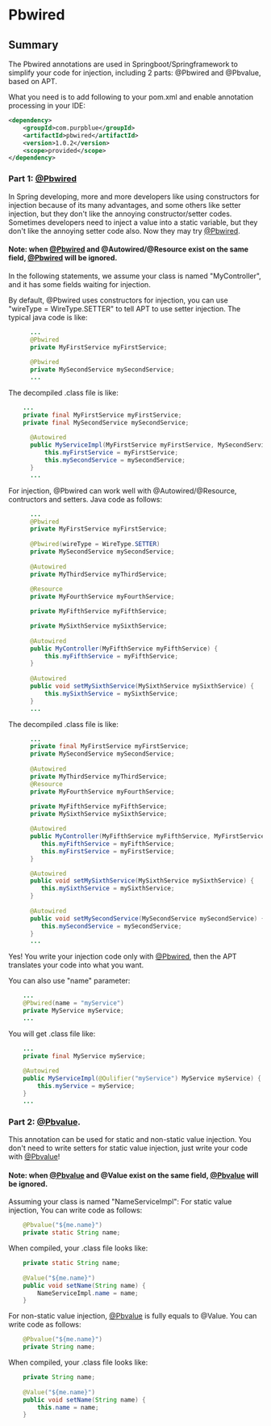 # Pbwired

## Summary

The Pbwired annotations are used in Springboot/Springframework to simplify your code for injection, including 2 parts: @Pbwired and @Pbvalue, based on APT.

What you need is to add following to your pom.xml and enable annotation processing in your IDE:
```xml
<dependency>
	<groupId>com.purpblue</groupId>
	<artifactId>pbwired</artifactId>
	<version>1.0.2</version>
	<scope>provided</scope>
</dependency>
```

### Part 1: [@Pbwired](https://github.com/wbzdwjsm/pbwired)

In Spring developing, more and more developers like using constructors for injection because of its many advantages, and some others like setter injection, but they don't like the annoying constructor/setter codes. 
Sometimes developers need to inject a value into a static variable, but they don't like the annoying setter code also.
Now they may try [@Pbwired](https://github.com/wbzdwjsm/pbwired).
 
#### Note: when [@Pbwired](https://github.com/wbzdwjsm/pbwired) and @Autowired/@Resource exist on the same field, [@Pbwired](https://github.com/wbzdwjsm/pbwired) will be ignored.
 
In the following statements, we assume your class is named "MyController",  and it has some fields waiting for injection.
 
  By default, @Pbwired uses constructors for injection, you can use "wireType = WireType.SETTER" to tell APT to use setter injection. The typical java code is like:
```java
      ...
      @Pbwired
      private MyFirstService myFirstService;
 
      @Pbwired
      private MySecondService mySecondService;
      ...
```
 
  The decompiled .class file is like:
```java
    ...
    private final MyFirstService myFirstService;
    private final MySecondService mySecondService;
 
      @Autowired
      public MyServiceImpl(MyFirstService myFirstService, MySecondService mySecondService) {
          this.myFirstService = myFirstService;
          this.mySecondService = mySecondService;
      }
      ...
```
 
  For injection, @Pbwired can work well with @Autowired/@Resource, contructors and setters.
  Java code as follows:
```java
      ...
      @Pbwired
      private MyFirstService myFirstService;
 
      @Pbwired(wireType = WireType.SETTER)
      private MySecondService mySecondService;
 
      @Autowired
      private MyThirdService myThirdService;
 
      @Resource
      private MyFourthService myFourthService;

      private MyFifthService myFifthService;

      private MySixthService mySixthService;
 
      @Autowired
      public MyController(MyFifthService myFifthService) {
          this.myFifthService = myFifthService;
      }
 
      @Autowired
      public void setMySixthService(MySixthService mySixthService) {
          this.mySixthService = mySixthService;
      }
      ...
```
  
  The decompiled .class file is like:
```java
      ...
      private final MyFirstService myFirstService;
      private MySecondService mySecondService;
  
      @Autowired
      private MyThirdService myThirdService;
      @Resource
      private MyFourthService myFourthService;
      
      private MyFifthService myFifthService;
      private MySixthService mySixthService;

      @Autowired
      public MyController(MyFifthService myFifthService, MyFirstService myFirstService) {
         this.myFifthService = myFifthService;
         this.myFirstService = myFirstService;
      }

      @Autowired
      public void setMySixthService(MySixthService mySixthService) {
         this.mySixthService = mySixthService;
      }
    
      @Autowired
      public void setMySecondService(MySecondService mySecondService) {
         this.mySecondService = mySecondService;
      }
      ...
```
Yes! You write your injection code only with [@Pbwired](https://github.com/wbzdwjsm/pbwired), then the APT translates your code into what you want.
 
  You can also use "name" parameter:
```java
    ...
    @Pbwired(name = "myService")
    private MyService myService;
    ...
```
  You will get .class file like:
```java
    ...
    private final MyService myService;
 
    @Autowired
    public MyServiceImpl(@Qulifier("myService") MyService myService) {
        this.myService = myService;
    }
    ...
```

### Part 2: [@Pbvalue](https://github.com/wbzdwjsm/pbwired).

This annotation can be used for static and non-static value injection.   You don't need to write setters for static value injection, just write your code with [@Pbvalue](https://github.com/wbzdwjsm/pbwired)!
 
#### Note: when [@Pbvalue](https://github.com/wbzdwjsm/pbwired) and @Value exist on the same field, [@Pbvalue](https://github.com/wbzdwjsm/pbwired) will be ignored.
 
Assuming your class is named "NameServiceImpl":
  For static value injection, You can write code as follows:
```java
    @Pbvalue("${me.name}")
    private static String name;
```
 
  When compiled, your .class file looks like:
```java
    private static String name;
 
    @Value("${me.name}")
    public void setName(String name) {
        NameServiceImpl.name = name;
    }
```
 
For non-static value injection, [@Pbvalue](https://github.com/wbzdwjsm/pbwired) is fully equals to @Value.  You can write code as follows:
```java
    @Pbvalue("${me.name}")
    private String name;
```
 
  When compiled, your .class file looks like:
```java
    private String name;
 
    @Value("${me.name}")
    public void setName(String name) {
        this.name = name;
    }
```
